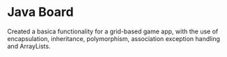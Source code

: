 # Java Board
 Created a basica functionality for a grid-based game app, with the use of encapsulation, inheritance, polymorphism, association exception handling and ArrayLists.
